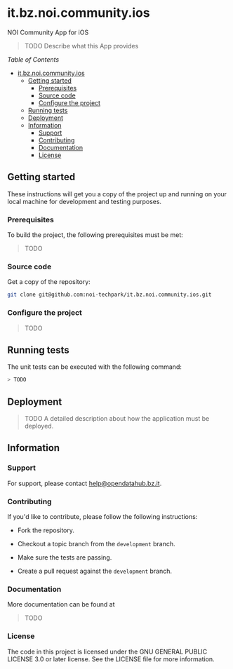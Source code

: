 # it.bz.noi.community.ios
NOI Community App for iOS

> TODO Describe what this App provides

*Table of Contents*
- [it.bz.noi.community.ios](#itbznoicommunityios)
  - [Getting started](#getting-started)
    - [Prerequisites](#prerequisites)
    - [Source code](#source-code)
    - [Configure the project](#configure-the-project)
  - [Running tests](#running-tests)
  - [Deployment](#deployment)
  - [Information](#information)
    - [Support](#support)
    - [Contributing](#contributing)
    - [Documentation](#documentation)
    - [License](#license)

## Getting started

These instructions will get you a copy of the project up and running
on your local machine for development and testing purposes.

### Prerequisites

To build the project, the following prerequisites must be met:

> TODO


### Source code

Get a copy of the repository:

```bash
git clone git@github.com:noi-techpark/it.bz.noi.community.ios.git
```

### Configure the project

> TODO

## Running tests

The unit tests can be executed with the following command:

```bash
> TODO
```

## Deployment

> TODO A detailed description about how the application must be deployed.

## Information

### Support

For support, please contact [help@opendatahub.bz.it](mailto:help@opendatahub.bz.it).

### Contributing

If you'd like to contribute, please follow the following instructions:

- Fork the repository.

- Checkout a topic branch from the `development` branch.

- Make sure the tests are passing.

- Create a pull request against the `development` branch.

### Documentation

More documentation can be found at 

> TODO

### License

The code in this project is licensed under the GNU GENERAL PUBLIC LICENSE 3.0 or later license.
See the LICENSE file for more information.
